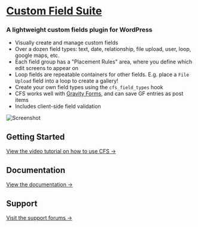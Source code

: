 # [Custom Field Suite](http://uproot.us/)

### A lightweight custom fields plugin for WordPress

* Visually create and manage custom fields
* Over a dozen field types: text, date, relationship, file upload, user, loop, google maps, etc.
* Each field group has a "Placement Rules" area, where you define which edit screens to appear on
* Loop fields are repeatable containers for other fields. E.g. place a `File Upload` field into a loop to create a gallery!
* Create your own field types using the `cfs_field_types` hook
* CFS works well with [Gravity Forms](http://uproot.us/how-to-save-gravity-forms-data-into-custom-field-suite/), and can save GF entries as post items
* Includes client-side field validation

![Screenshot](http://uproot.us/wp-content/uploads/2011/10/intro-field-group.png)

## Getting Started
[View the video tutorial on how to use CFS →](http://uproot.us/docs/how-to-use-cfs/)

## Documentation
[View the documentation →](http://uproot.us/projects/cfs/documentation/)

## Support
[Visit the support forums →](http://uproot.us/forums/)
